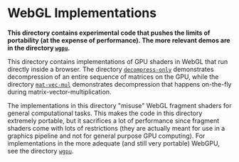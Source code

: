 # WebGL Implementations

**This directory contains experimental code that pushes the limits of portability (at the expense of performance).
The more relevant demos are in the directory [`wgpu`](../wgpu).**

This directory contains implementations of GPU shaders in WebGL that run directly inside a browser.
The directory [`decompress-only`](./decompress-only) demonstrates decompression of an entire sequence of matrices on the GPU, while the directory [`mat-vec-mul`](./mat-vec-mul) demonstrates decompression that happens on-the-fly during matrix-vector-multiplication.

The implementations in this directory "misuse" WebGL fragment shaders for general computational tasks.
This makes the code in this directory extremely portable, but it sacrifices a lot of performance since fragment shaders come with lots of restrictions (they are actually meant for use in a graphics pipeline and not for general purpose GPU computing).
For implementations in the more adequate (and still very portable) WebGPU, see the directory [`wgpu`](../wgpu).
